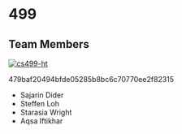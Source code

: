 # 499

## Team Members

[![cs499-ht](https://circleci.com/gh/cs499-ht/499.svg?style=shield&circle-token=479baf20494bfde05285b8bc6c70770ee2f82315)](https://app.circleci.com/pipelines/github/cs499-ht/499)

479baf20494bfde05285b8bc6c70770ee2f82315

- Sajarin Dider
- Steffen Loh
- Starasia Wright
- Aqsa Iftikhar
